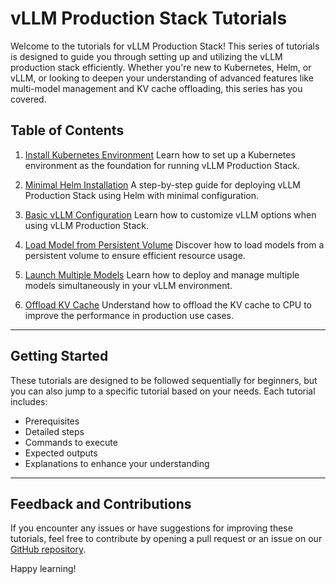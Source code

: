 # vLLM Production Stack Tutorials

Welcome to the tutorials for vLLM Production Stack! This series of tutorials is designed to guide you through setting up and utilizing the vLLM production stack efficiently. Whether you're new to Kubernetes, Helm, or vLLM, or looking to deepen your understanding of advanced features like multi-model management and KV cache offloading, this series has you covered.

## Table of Contents

1. [Install Kubernetes Environment](00-install-kubernetes-env.md)
   Learn how to set up a Kubernetes environment as the foundation for running vLLM Production Stack.

2. [Minimal Helm Installation](01-minimal-helm-installation.md)
   A step-by-step guide for deploying vLLM Production Stack using Helm with minimal configuration.

3. [Basic vLLM Configuration](02-basic-vllm-config.md)
   Learn how to customize vLLM options when using vLLM Production Stack.

4. [Load Model from Persistent Volume](03-load-model-from-pv.md)
   Discover how to load models from a persistent volume to ensure efficient resource usage.

5. [Launch Multiple Models](04-launch-multiple-model.md)
   Learn how to deploy and manage multiple models simultaneously in your vLLM environment.

6. [Offload KV Cache](05-offload-kv-cache.md)
   Understand how to offload the KV cache to CPU to improve the performance in production use cases.

---

## Getting Started

These tutorials are designed to be followed sequentially for beginners, but you can also jump to a specific tutorial based on your needs. Each tutorial includes:
- Prerequisites
- Detailed steps
- Commands to execute
- Expected outputs
- Explanations to enhance your understanding

---

## Feedback and Contributions

If you encounter any issues or have suggestions for improving these tutorials, feel free to contribute by opening a pull request or an issue on our [GitHub repository](https://github.com/vllm-project/production-stack).

Happy learning!
